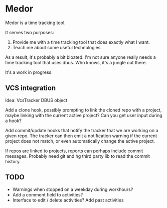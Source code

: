 # Medor
Medor is a time tracking tool.

It serves two purposes:
  1. Provide me with a time tracking tool that does exactly what I want.
  2. Teach me about some useful technologies.

As a result, it's probably a bit bloated. I'm not sure anyone really needs a time tracking tool that uses dbus.
Who knows, it's a jungle out there.

It's a work in progress.

## VCS integration

Idea:   VcsTracker  DBUS object

Add a clone hook, possibly prompting to link the cloned repo with a project, maybe linking with the current active project?
Can you get user input during a hook?

Add commit/update hooks that notify the tracker that we are working on a given repo.
The tracker can then emit a notification warning if the current project does not match,
  or even automatically change the active project.

If repos are linked to projects, reports can perhaps include commit messages.
Probably need git and hg third party lib to read the commit history.



## TODO
* Warnings when stopped on a weekday during workhours?
* Add a comment field to activities?
* Interface to edit / delete activities? Add past activities
